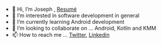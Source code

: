 - 👋 Hi, I’m Joseph , [Resumé](https://drive.google.com/file/d/1xwxWrirq4Ak_hZQxJVRUJN5XfnH6t0ig/view?usp=sharing)
- 👀 I’m interested in software development in general
- 🌱 I’m currently learning Android development
- 💞️ I’m looking to collaborate on ... Android, Kotlin and KMM
- 📫 How to reach me ... [Twitter](https://twitter.com/LazySadist), [Linkedin](https://www.linkedin.com/in/joseph-timothy-a4778320b/)
<!---
J-cart/J-cart is a ✨ special ✨ repository because its `README.md` (this file) appears on your GitHub profile.
You can click the Preview link to take a look at your changes.
--->
